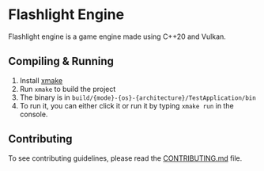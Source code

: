# Flashlight Engine
Flashlight engine is a game engine made using C++20 and Vulkan.

## Compiling & Running
1. Install [xmake](https://xmake.io/)
2. Run `xmake` to build the project
3. The binary is in `build/{mode}-{os}-{architecture}/TestApplication/bin`
4. To run it, you can either click it or run it by typing `xmake run` in the console.

## Contributing
To see contributing guidelines, please read the [CONTRIBUTING.md](CONTRIBUTING.md) file.
